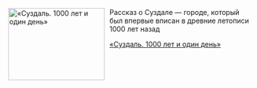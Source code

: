 <!--2025-09-15 11:00:31-->
<div class="yb">
  <div class="rss kino_kino"><a href="https://www.kino-teatr.ru/video/53513/" title="«Суздаль. 1000 лет и один день»"><img src="https://www.kino-teatr.ru/video/3/1/53513/poster.jpg" width="196" height="147" align="left" hspace="5" style="margin: 0px 10px 0px 5px" alt="«Суздаль. 1000 лет и один день»"/></a>Рассказ о Суздале — городе, который был впервые вписан в древние летописи 1000 лет назад <p class="titl"><a href="https://www.kino-teatr.ru/video/53513/">«Суздаль. 1000 лет и один день»</a></p></div>
</div>
